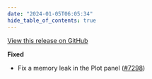 ```yaml
---
date: "2024-01-05T06:05:34"
hide_table_of_contents: true
---
```

[View this release on GitHub](https://github.com/foxglove/studio/releases/tag/v1.83.1)

**Fixed**
- Fix a memory leak in the Plot panel ([#7298](https://github.com/foxglove/studio/pull/7298))
